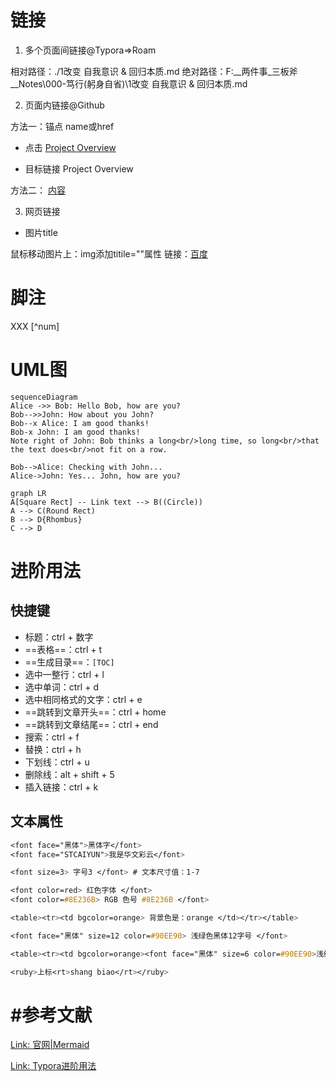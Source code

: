 # 链接

1. 多个页面间链接@Typora=>Roam

相对路径：./1改变 自我意识 & 回归本质.md
绝对路径：F:\__两件事_三板斧\__Notes\000-笃行(躬身自省)\1改变 自我意识 & 回归本质.md



2. 页面内链接@Github

方法一：锚点 name或href

- 点击 [Project Overview](#Overview)

- 目标链接 <a name="Overview">Project Overview </a>

方法二：
<a href="地址" title="标题">内容</a>



3. 网页链接

[]()



- 图片title

鼠标移动图片上：img添加titile=""属性
链接：<a href="https://www.baidu.com" target="_blank">百度</a>







# 脚注

XXX [^num]











# UML图

```mermaid
sequenceDiagram
Alice ->> Bob: Hello Bob, how are you?
Bob-->>John: How about you John?
Bob--x Alice: I am good thanks!
Bob-x John: I am good thanks!
Note right of John: Bob thinks a long<br/>long time, so long<br/>that the text does<br/>not fit on a row.

Bob-->Alice: Checking with John...
Alice->John: Yes... John, how are you?
```



```mermaid
graph LR
A[Square Rect] -- Link text --> B((Circle))
A --> C(Round Rect)
B --> D{Rhombus}
C --> D
```





# 进阶用法

## 快捷键

- 标题：ctrl + 数字
- ==表格==：ctrl + t
- ==生成目录==：`[TOC]`
- 选中一整行：ctrl + l
- 选中单词：ctrl + d
- 选中相同格式的文字：ctrl + e
- ==跳转到文章开头==：ctrl + home
- ==跳转到文章结尾==：ctrl + end
- 搜索：ctrl + f
- 替换：ctrl + h
- 下划线：ctrl + u
- 删除线：alt + shift + 5
- 插入链接：ctrl + k



## 文本属性

```css
<font face="黑体">黑体字</font>
<font face="STCAIYUN">我是华文彩云</font>

<font size=3> 字号3 </font> # 文本尺寸值：1-7

<font color=red> 红色字体 </font>
<font color=#8E236B> RGB 色号 #8E236B </font>

<table><tr><td bgcolor=orange> 背景色是：orange </td></tr></table>

<font face="黑体" size=12 color=#90EE90> 浅绿色黑体12字号 </font>

<table><tr><td bgcolor=orange><font face="黑体" size=6 color=#90EE90>浅绿色黑体尺寸6，背景色是：orange</font></td></tr></table>

<ruby>上标<rt>shang biao</rt></ruby>
```









# #参考文献

[Link: 官网|Mermaid](https://mermaid-js.github.io/mermaid/#/)

[Link: Typora进阶用法](https://ohlia.github.io/Wiki-site/wiki/Markdown/typora-edit-markdown-document/)





